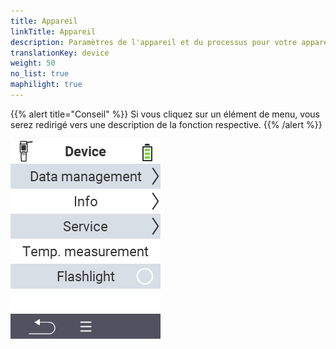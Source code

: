 ```yaml
---
title: Appareil
linkTitle: Appareil
description: Paramètres de l'appareil et du processus pour votre appareil VitalControl
translationKey: device
weight: 50
no_list: true
maphilight: true
---
```

{{% alert title="Conseil" %}}
Si vous cliquez sur un élément de menu, vous serez redirigé vers une description de la fonction respective.
{{% /alert %}}

<img src="images/menu.png" alt="Appareil VitalControl" title="Appareil" usemap="#workmap" class="maphilight" />

<map name="workmap">
  <area shape="rect" coords="2,40,238,80" alt="Gestion des données" title="Exécutez des sauvegardes de données, exportez vos données et réinitialisez l'appareil&#10;Clic de souris : ouvrir la documentation" href="/fr/docs/device/data-management/">
  <area shape="rect" coords="2,80,238,120" alt="Info" title="Voir les informations importantes sur le logiciel et le matériel&#10;Clic de souris : ouvrir la documentation" href="/fr/docs/device/info/">
  <area shape="rect" coords="2,120,238,160" alt="Service" title="Vérifiez vos pilotes d'appareil, mettez à jour votre firmware et effectuez un test de portée&#10;Clic de souris : ouvrir la documentation" href="/fr/docs/device/service/">
  <area shape="rect" coords="2,160,238,200" alt="Mesure de température" title="Testez la mesure de température de votre appareil&#10;Clic de souris : ouvrir la documentation" href="/fr/docs/device/temperature-measurement/">
  <area shape="rect" coords="2,200,238,240" alt="Lampe de poche" title="Allumez ou éteignez la lumière de votre appareil VitalControl&#10;Clic de souris : ouvrir la documentation" href="/fr/docs/device/flashlight/">

  <area shape="rect" coords="2,282,97,318" alt="Retour" title="Revenir d'un niveau" href="/fr/docs/menu/mainmenu/">
</map>
